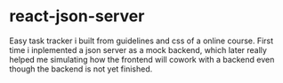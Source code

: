 # react-json-server
Easy task tracker i built from guidelines and css of a online course. First time i inplemented a json server as a mock backend, which later really helped me simulating how the frontend will cowork with a backend even though the backend is not yet finished.  
